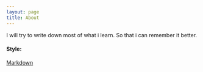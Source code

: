 ```yaml
---
layout: page
title: About
---
```


<p class="message">
  I will try to write down most of what i learn.
  So that i can remember it better.
</p>

#### Style:
[Markdown](https://docs.github.com/en/github/writing-on-github/getting-started-with-writing-and-formatting-on-github/basic-writing-and-formatting-syntax)

